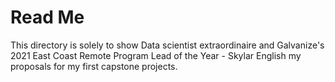 # Read Me
This directory is solely to show Data scientist extraordinaire and Galvanize's 2021 East Coast Remote Program Lead of the Year - Skylar English my proposals for my first capstone projects.
 